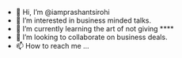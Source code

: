 - 👋 Hi, I’m @iamprashantsirohi
- 👀 I’m interested in business minded talks.
- 🌱 I’m currently learning the art of not giving ****
- 💞️ I’m looking to collaborate on business deals.
- 📫 How to reach me ... 

<!---
iamprashantsirohi/iamprashantsirohi is a ✨ special ✨ repository because its `README.md` (this file) appears on your GitHub profile.
You can click the Preview link to take a look at your changes.
--->

